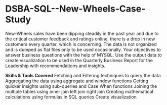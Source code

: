 # DSBA-SQL--New-Wheels-Case-Study
New-Wheels sales have been dipping steadily in the past year and due to the critical customer feedback and ratings online, there is a drop in new customers every quarter, which is concerning. The data is not organized and is dumped as flat files only to be used occasionally. Your objectives to answer business questions with the help of MYSQL. Use the output data to create visualization to be used in the Quarterly Business Report for the Leadership with recommendations and insights.

**Skills & Tools Covered**
Fetching and Filtering techniques to query the data
Aggregating the data using aggregate and window functions
Getting quicker insights using sub-queries and Case When functions
Joining the multiple tables using inner join
left join
right join
Creating mathematical calculations using formulas in SQL queries
Create visualization
